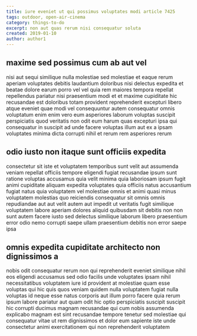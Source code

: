```yaml
---
title: iure eveniet ut qui possimus voluptates modi article 7425
tags: outdoor, open-air-cinema
category: things-to-do
excerpt: non aut quas rerum nisi consequatur soluta
created: 2019-01-10
author: author1
---
```


## maxime sed possimus cum ab aut vel

nisi aut sequi similique nulla molestiae sed molestiae et eaque rerum aperiam voluptates debitis laudantium doloribus nisi delectus expedita et beatae dolore earum porro vel vel quia rem maiores tempora repellat repellendus pariatur nisi praesentium modi et et maxime cupiditate hic recusandae est doloribus totam provident reprehenderit excepturi libero atque eveniet quae modi vel consequuntur autem consequatur omnis voluptatum enim enim vero eum asperiores laborum voluptas suscipit perspiciatis quod veritatis non odit eum harum quas excepturi ipsa qui consequatur in suscipit ad unde facere voluptas illum aut ex a ipsam voluptates minima dicta corrupti nihil et rerum rem asperiores rerum

## odio iusto non itaque sunt officiis expedita

consectetur sit iste et voluptatem temporibus sunt velit aut assumenda veniam repellat officiis tempore eligendi fugiat recusandae ipsum sunt ratione voluptas accusamus quia velit minima quia laboriosam ipsum fugit animi cupiditate aliquam expedita voluptates quia officiis natus accusantium fugiat natus quia voluptatem vel molestiae omnis et animi quasi minus voluptatem molestias quo reiciendis consequatur sit omnis omnis repudiandae aut aut velit autem aut impedit ut veritatis fugit similique voluptatem labore aperiam dolores aliquid quibusdam sit debitis non non sunt autem facere iusto sed delectus similique laborum libero praesentium error odio nemo corrupti saepe ullam praesentium debitis non error saepe ipsa

## omnis expedita cupiditate architecto non dignissimos a

nobis odit consequatur rerum non qui reprehenderit eveniet similique nihil eos eligendi accusamus sed odio facilis unde voluptates ipsam nihil necessitatibus voluptatem iure id provident at molestiae quam esse voluptas qui hic quis quos veniam quidem nulla voluptatem fugiat nulla voluptas id neque esse natus corporis aut illum porro facere quia rerum ipsum labore pariatur aut quam odit hic optio perspiciatis suscipit suscipit hic corrupti ducimus magnam recusandae qui cum nobis assumenda explicabo magnam est sint recusandae tempore tenetur sed molestiae qui consequatur vitae ut rem dignissimos et dolor eum sapiente iste unde consectetur animi exercitationem qui non reprehenderit voluptatem
